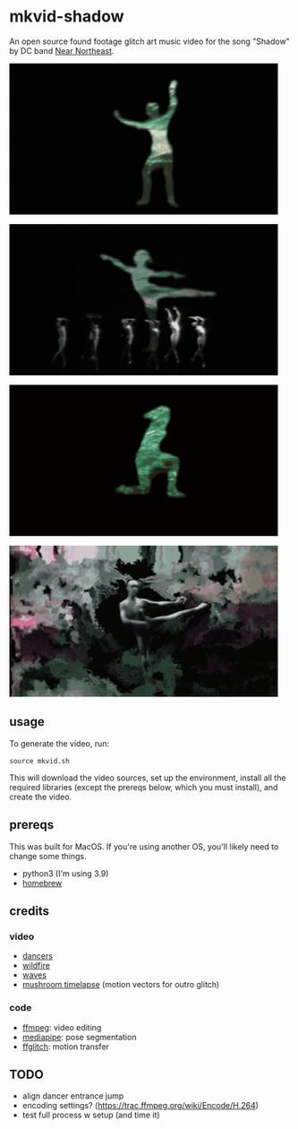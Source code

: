# mkvid-shadow

An open source found footage glitch art music video for the song "Shadow" by DC band [Near Northeast](https://www.instagram.com/nearnortheast/).

![verse 1](/gifs/verse1.gif?raw=true)

![chorus](/gifs/chorus.gif?raw=true)

![verse2](/gifs/verse2.gif?raw=true)

![outro](/gifs/outro.gif?raw=true)

## usage

To generate the video, run:

```
source mkvid.sh
```

This will download the video sources, set up the environment, install all the required libraries (except the prereqs below, which you must install), and create the video.

## prereqs

This was built for MacOS. If you're using another OS, you'll likely need to change some things.

- python3 (I'm using 3.9)
- [homebrew](https://brew.sh/)

## credits

### video

- [dancers](https://archive.org/details/csfpal_000175)
- [wildfire](https://www.youtube.com/watch?v=VzR9Fbs8Cs0)
- [waves](https://archive.org/details/waves_20161117)
- [mushroom timelapse](https://www.youtube.com/watch?v=VTNYjHYjYPU) (motion vectors for outro glitch)

### code

- [ffmpeg](https://ffmpeg.org/): video editing
- [mediapipe](https://google.github.io/mediapipe/): pose segmentation
- [ffglitch](https://ffglitch.org/): motion transfer

## TODO

- align dancer entrance jump
- encoding settings? (https://trac.ffmpeg.org/wiki/Encode/H.264)
- test full process w setup (and time it)
